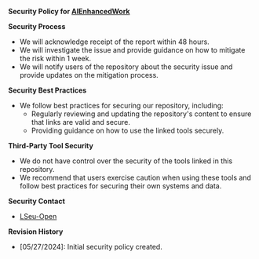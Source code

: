 **Security Policy for [AIEnhancedWork](https://github.com/smile101603/AIEnhancedWork)**

**Security Process**

* We will acknowledge receipt of the report within 48 hours.
* We will investigate the issue and provide guidance on how to mitigate the risk within 1 week.
* We will notify users of the repository about the security issue and provide updates on the mitigation process.

**Security Best Practices**

* We follow best practices for securing our repository, including:
	+ Regularly reviewing and updating the repository's content to ensure that links are valid and secure.
	+ Providing guidance on how to use the linked tools securely.

**Third-Party Tool Security**

* We do not have control over the security of the tools linked in this repository.
* We recommend that users exercise caution when using these tools and follow best practices for securing their own systems and data.

**Security Contact**

* [LSeu-Open](https://github.com/smile101603)

**Revision History**

* [05/27/2024]: Initial security policy created.
